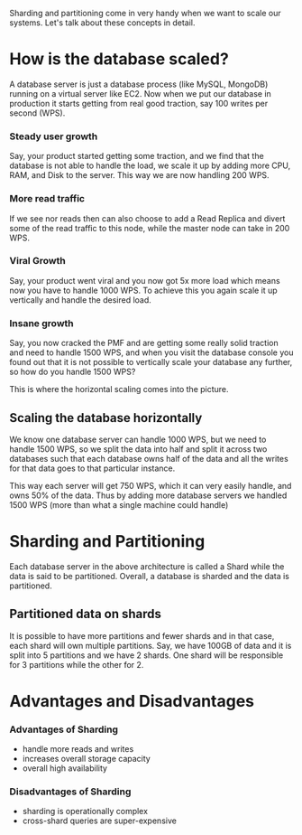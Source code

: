 Sharding and partitioning come in very handy when we want to scale our systems. Let's talk about these concepts in detail.

# How is the database scaled?

A database server is just a database process (like MySQL, MongoDB) running on a virtual server like EC2. Now when we put our database in production it starts getting from real good traction, say 100 writes per second (WPS).

### Steady user growth

Say, your product started getting some traction, and we find that the database is not able to handle the load, we scale it up by adding more CPU, RAM, and Disk to the server. This way we are now handling 200 WPS.

### More read traffic  

If we see nor reads then can also choose to add a Read Replica and divert some of the read traffic to this node, while the master node can take in 200 WPS.

### Viral Growth

Say, your product went viral and you now got 5x more load which means now you have to handle 1000 WPS. To achieve this you again scale it up vertically and handle the desired load.

### Insane growth

Say, you now cracked the PMF and are getting some really solid traction and need to handle 1500 WPS, and when you visit the database console you found out that it is not possible to vertically scale your database any further, so how do you handle 1500 WPS?

This is where the horizontal scaling comes into the picture.

## Scaling the database horizontally

We know one database server can handle 1000 WPS, but we need to handle 1500 WPS, so we split the data into half and split it across two databases such that each database owns half of the data and all the writes for that data goes to that particular instance.

This way each server will get 750 WPS, which it can very easily handle, and owns 50% of the data. Thus by adding more database servers we handled 1500 WPS (more than what a single machine could handle)

# Sharding and Partitioning

Each database server in the above architecture is called a Shard while the data is said to be partitioned. Overall, a database is sharded and the data is partitioned.

## Partitioned data on shards

It is possible to have more partitions and fewer shards and in that case, each shard will own multiple partitions. Say, we have 100GB of data and it is split into 5 partitions and we have 2 shards. One shard will be responsible for 3 partitions while the other for 2.

# Advantages and Disadvantages

### Advantages of Sharding

- handle more reads and writes
- increases overall storage capacity
- overall high availability

### Disadvantages of Sharding

- sharding is operationally complex
- cross-shard queries are super-expensive